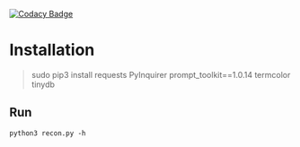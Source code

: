 [![Codacy Badge](https://api.codacy.com/project/badge/Grade/8101a5fc388848e89ec705e06a5ad734)](https://app.codacy.com/manual/janwolfram/Recon-Tool/dashboard)
# Installation 


> sudo pip3 install requests PyInquirer prompt_toolkit==1.0.14 termcolor tinydb


## Run

```
python3 recon.py -h
```
